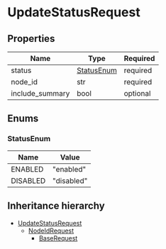 

# UpdateStatusRequest

## Properties

Name | Type | Required
-------- | -------- | --------
status | [StatusEnum](#StatusEnum) | required
node_id | str | required
include_summary | bool | optional




## Enums


<a name="StatusEnum"></a>
### StatusEnum

Name | Value
---- | -----
ENABLED | &quot;enabled&quot;
DISABLED | &quot;disabled&quot;






## Inheritance hierarchy


* [UpdateStatusRequest](UpdateStatusRequest.md)
    * [NodeIdRequest](NodeIdRequest.md)
        * [BaseRequest](BaseRequest.md)
